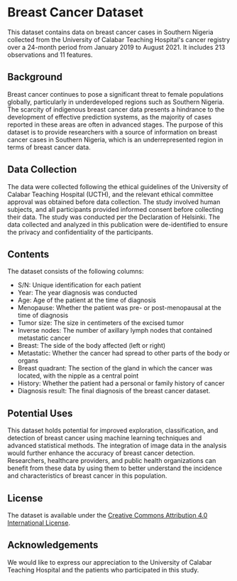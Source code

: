 # Breast Cancer Dataset

This dataset contains data on breast cancer cases in Southern Nigeria collected from the University of Calabar Teaching Hospital's cancer registry over a 24-month period from January 2019 to August 2021. It includes 213 observations and 11 features.

## Background

Breast cancer continues to pose a significant threat to female populations globally, particularly in underdeveloped regions such as Southern Nigeria. The scarcity of indigenous breast cancer data presents a hindrance to the development of effective prediction systems, as the majority of cases reported in these areas are often in advanced stages. The purpose of this dataset is to provide researchers with a source of information on breast cancer cases in Southern Nigeria, which is an underrepresented region in terms of breast cancer data.

## Data Collection

The data were collected following the ethical guidelines of the University of Calabar Teaching Hospital (UCTH), and the relevant ethical committee approval was obtained before data collection. The study involved human subjects, and all participants provided informed consent before collecting their data. The study was conducted per the Declaration of Helsinki. The data collected and analyzed in this publication were de-identified to ensure the privacy and confidentiality of the participants.

## Contents

The dataset consists of the following columns:

- S/N: Unique identification for each patient
- Year: The year diagnosis was conducted
- Age: Age of the patient at the time of diagnosis
- Menopause: Whether the patient was pre- or post-menopausal at the time of diagnosis
- Tumor size: The size in centimeters of the excised tumor
- Inverse nodes: The number of axillary lymph nodes that contained metastatic cancer
- Breast: The side of the body affected (left or right)
- Metastatic: Whether the cancer had spread to other parts of the body or organs
- Breast quadrant: The section of the gland in which the cancer was located, with the nipple as a central point
- History: Whether the patient had a personal or family history of cancer
- Diagnosis result: The final diagnosis of the breast cancer dataset.


## Potential Uses

This dataset holds potential for improved exploration, classification, and detection of breast cancer using machine learning techniques and advanced statistical methods. The integration of image data in the analysis would further enhance the accuracy of breast cancer detection. Researchers, healthcare providers, and public health organizations can benefit from these data by using them to better understand the incidence and characteristics of breast cancer in this population.

## License

The dataset is available under the [Creative Commons Attribution 4.0 International License](https://creativecommons.org/licenses/by/4.0/).

## Acknowledgements

We would like to express our appreciation to the University of Calabar Teaching Hospital and the patients who participated in this study.
